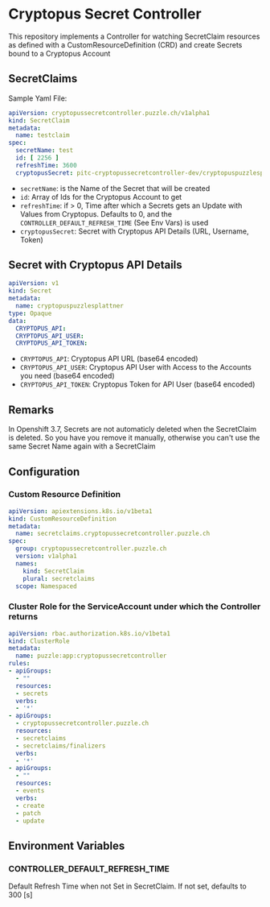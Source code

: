 # Cryptopus Secret Controller

This repository implements a Controller for watching SecretClaim resources as
defined with a CustomResourceDefinition (CRD) and create Secrets bound to a Cryptopus Account


## SecretClaims

Sample Yaml File:

```yaml
apiVersion: cryptopussecretcontroller.puzzle.ch/v1alpha1
kind: SecretClaim
metadata:
  name: testclaim
spec:
  secretName: test
  id: [ 2256 ]
  refreshTime: 3600
  cryptopusSecret: pitc-cryptopussecretcontroller-dev/cryptopuspuzzlesplattner
```


* `secretName`: is the Name of the Secret that will be created
* `id`: Array of Ids for the Cryptopus Account to get
* `refreshTime`: if > 0, Time after which a Secrets gets an Update with Values from Cryptopus. Defaults to 0, and the `CONTROLLER_DEFAULT_REFRESH_TIME` (See Env Vars) is used
* `cryptopusSecret`: Secret with Cryptopus API Details (URL, Username, Token)

## Secret with Cryptopus API Details

```yaml
apiVersion: v1
kind: Secret
metadata:
  name: cryptopuspuzzlesplattner
type: Opaque
data:
  CRYPTOPUS_API:
  CRYPTOPUS_API_USER:
  CRYPTOPUS_API_TOKEN:
```

* `CRYPTOPUS_API`: Cryptopus API URL (base64 encoded)
* `CRYPTOPUS_API_USER`: Cryptopus API User with Access to the Accounts you need (base64 encoded)
* `CRYPTOPUS_API_TOKEN`: Cryptopus Token for API User (base64 encoded)

## Remarks

In Openshift 3.7, Secrets are not automaticly deleted when the SecretClaim is deleted. So you have you remove it manually, otherwise you can't use the same Secret Name again with a SecretClaim


## Configuration

### Custom Resource Definition

```yaml
apiVersion: apiextensions.k8s.io/v1beta1
kind: CustomResourceDefinition
metadata:
  name: secretclaims.cryptopussecretcontroller.puzzle.ch
spec:
  group: cryptopussecretcontroller.puzzle.ch
  version: v1alpha1
  names:
    kind: SecretClaim
    plural: secretclaims
  scope: Namespaced

```

### Cluster Role for the ServiceAccount under which the Controller returns

```yaml
apiVersion: rbac.authorization.k8s.io/v1beta1
kind: ClusterRole
metadata:
  name: puzzle:app:cryptopussecretcontroller
rules:
- apiGroups:
  - ""
  resources:
  - secrets
  verbs:
  - '*'
- apiGroups:
  - cryptopussecretcontroller.puzzle.ch
  resources:
  - secretclaims
  - secretclaims/finalizers
  verbs:
  - '*'
- apiGroups:
  - ""
  resources:
  - events
  verbs:
  - create
  - patch
  - update
```


## Environment Variables

### CONTROLLER_DEFAULT_REFRESH_TIME

Default Refresh Time when not Set in SecretClaim. If not set, defaults to 300 [s]
